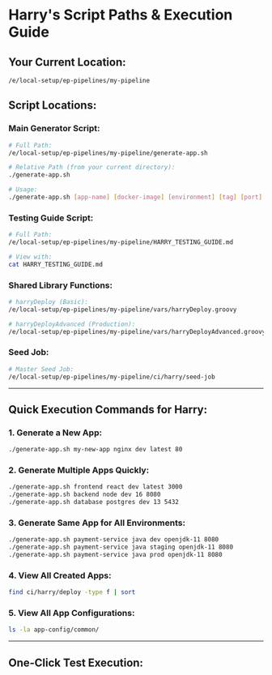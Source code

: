# Harry's Script Paths & Execution Guide

## **Your Current Location:**
```
/e/local-setup/ep-pipelines/my-pipeline
```

## **Script Locations:**

### **Main Generator Script:**
```bash
# Full Path:
/e/local-setup/ep-pipelines/my-pipeline/generate-app.sh

# Relative Path (from your current directory):
./generate-app.sh

# Usage:
./generate-app.sh [app-name] [docker-image] [environment] [tag] [port]
```

### **Testing Guide Script:**
```bash
# Full Path:
/e/local-setup/ep-pipelines/my-pipeline/HARRY_TESTING_GUIDE.md

# View with:
cat HARRY_TESTING_GUIDE.md
```

### **Shared Library Functions:**
```bash
# harryDeploy (Basic):
/e/local-setup/ep-pipelines/my-pipeline/vars/harryDeploy.groovy

# harryDeployAdvanced (Production):
/e/local-setup/ep-pipelines/my-pipeline/vars/harryDeployAdvanced.groovy
```

### **Seed Job:**
```bash
# Master Seed Job:
/e/local-setup/ep-pipelines/my-pipeline/ci/harry/seed-job
```

---

## **Quick Execution Commands for Harry:**

### **1. Generate a New App:**
```bash
./generate-app.sh my-new-app nginx dev latest 80
```

### **2. Generate Multiple Apps Quickly:**
```bash
./generate-app.sh frontend react dev latest 3000
./generate-app.sh backend node dev 16 8080
./generate-app.sh database postgres dev 13 5432
```

### **3. Generate Same App for All Environments:**
```bash
./generate-app.sh payment-service java dev openjdk-11 8080
./generate-app.sh payment-service java staging openjdk-11 8080
./generate-app.sh payment-service java prod openjdk-11 8080
```

### **4. View All Created Apps:**
```bash
find ci/harry/deploy -type f | sort
```

### **5. View All App Configurations:**
```bash
ls -la app-config/common/
```

---

## **One-Click Test Execution:**
